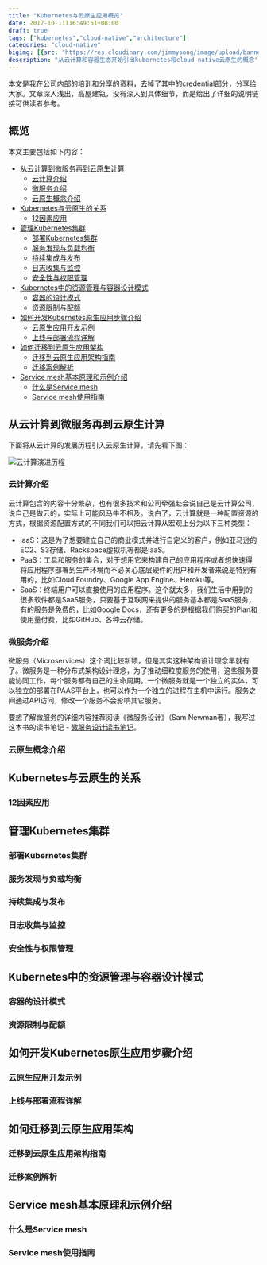 ```yaml
---
title: "Kubernetes与云原生应用概览"
date: 2017-10-11T16:49:51+08:00
draft: true
tags: ["kubernetes","cloud-native","architecture"]
categories: "cloud-native"
bigimg: [{src: "https://res.cloudinary.com/jimmysong/image/upload/banners/cloud-computing.jpg", desc: "Cloud Computing"}]
description: "从云计算和容器生态开始引出kubernetes和cloud native云原生的概念"
---
```


本文是我在公司内部的培训和分享的资料，去掉了其中的credential部分，分享给大家。文章深入浅出，高屋建瓴，没有深入到具体细节，而是给出了详细的说明链接可供读者参考。

## 概览

本文主要包括如下内容：

- [从云计算到微服务再到云原生计算](#从云计算到微服务再到云原生计算)
  - [云计算介绍](#云计算介绍)
  - [微服务介绍](#微服务介绍)
  - [云原生概念介绍](#云原生概念介绍)
- [Kubernetes与云原生的关系](#kubernetes与云原生的关系)
  - [12因素应用](#12因素应用)
- [管理Kubernetes集群](#管理Kubernetes集群)
  - [部署Kubernetes集群](#部署Kubernetes集群)
  - [服务发现与负载均衡](#服务发现与负载均衡)
  - [持续集成与发布](#持续集成与发布)
  - [日志收集与监控](#日志收集与监控)
  - [安全性与权限管理](#安全性与权限管理)
- [Kubernetes中的资源管理与容器设计模式](#Kubernetes中的资源管理与容器设计模式)
  - [容器的设计模式](#容器的设计模式)
  - [资源限制与配额](#资源限制与配额)
- [如何开发Kubernetes原生应用步骤介绍](#如何开发Kubernetes原生应用步骤介绍)
  - [云原生应用开发示例](#云原生应用开发示例)
  - [上线与部署流程详解](#上线与部署流程详解)
- [如何迁移到云原生应用架构](#如何迁移到云原生应用架构)
  - [迁移到云原生应用架构指南](#迁移到云原生应用架构指南)
  - [迁移案例解析](#迁移案例解析)
- [Service mesh基本原理和示例介绍](#Service-mesh基本原理和示例介绍)
  - [什么是Service mesh](#什么是Service-mesh)
  - [Service mesh使用指南](#Service-mesh使用指南)

## 从云计算到微服务再到云原生计算

下面将从云计算的发展历程引入云原生计算，请先看下图：

![云计算演进历程](https://res.cloudinary.com/jimmysong/image/upload/images/cloud-computing-evolution-road.jpg)

### 云计算介绍

云计算包含的内容十分繁杂，也有很多技术和公司牵强赴会说自己是云计算公司，说自己是做云的，实际上可能风马牛不相及。说白了，云计算就是一种配置资源的方式，根据资源配置方式的不同我们可以把云计算从宏观上分为以下三种类型：

- IaaS：这是为了想要建立自己的商业模式并进行自定义的客户，例如亚马逊的EC2、S3存储、Rackspace虚拟机等都是IaaS。
- PaaS：工具和服务的集合，对于想用它来构建自己的应用程序或者想快速得将应用程序部署到生产环境而不必关心底层硬件的用户和开发者来说是特别有用的，比如Cloud Foundry、Google App Engine、Heroku等。
- SaaS：终端用户可以直接使用的应用程序。这个就太多，我们生活中用到的很多软件都是SaaS服务，只要基于互联网来提供的服务基本都是SaaS服务，有的服务是免费的，比如Google Docs，还有更多的是根据我们购买的Plan和使用量付费，比如GitHub、各种云存储。

### 微服务介绍

微服务（Microservices）这个词比较新颖，但是其实这种架构设计理念早就有了。微服务是一种分布式架构设计理念，为了推动细粒度服务的使用，这些服务要能协同工作，每个服务都有自己的生命周期。一个微服务就是一个独立的实体，可以独立的部署在PAAS平台上，也可以作为一个独立的进程在主机中运行。服务之间通过API访问，修改一个服务不会影响其它服务。

要想了解微服务的详细内容推荐阅读《微服务设计》（Sam Newman著），我写过这本书的读书笔记 - [微服务设计读书笔记](https://jimmysong.io/posts/microservice-reading-notes/)。

### 云原生概念介绍

## Kubernetes与云原生的关系

### 12因素应用

## 管理Kubernetes集群

### 部署Kubernetes集群

### 服务发现与负载均衡

### 持续集成与发布

### 日志收集与监控

### 安全性与权限管理

## Kubernetes中的资源管理与容器设计模式

### 容器的设计模式

### 资源限制与配额

## 如何开发Kubernetes原生应用步骤介绍

### 云原生应用开发示例

### 上线与部署流程详解

## 如何迁移到云原生应用架构

### 迁移到云原生应用架构指南

### 迁移案例解析

## Service mesh基本原理和示例介绍

### 什么是Service mesh

### Service mesh使用指南